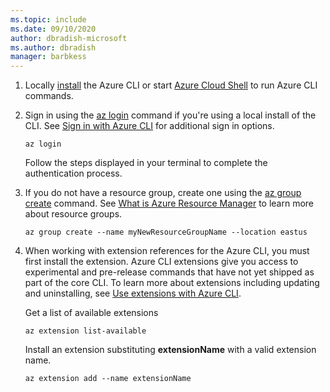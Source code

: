 ```yaml
---
ms.topic: include
ms.date: 09/10/2020
author: dbradish-microsoft
ms.author: dbradish
manager: barbkess
---
```


1. Locally [install](install-azure-cli.md) the Azure CLI or start [Azure Cloud Shell](start-azure-cloud-shell.md) to run Azure CLI commands.
1. Sign in using the [az login](/cli/azure/reference-index#az-login) command if you're using a local install of the CLI.  See [Sign in with Azure CLI](authenticate-azure-cli.md) for additional sign in options.

   ```azurecli
   az login
   ```

    Follow the steps displayed in your terminal to complete the authentication process.
1. If you do not have a resource group, create one using the [az group create](/cli/azure/group#az-group-create) command.  See [What is Azure Resource Manager](/azure/azure-resource-manager/management/overview) to learn more about resource groups.

   ```azurecli
   az group create --name myNewResourceGroupName --location eastus
   ```
1. When working with extension references for the Azure CLI, you must first install the extension. Azure CLI extensions give you access to experimental and pre-release commands that have not yet shipped as part of the core CLI. To learn more about extensions including updating and uninstalling, see [Use extensions with Azure CLI](/cli/azure/azure-cli-extensions-overview).

   Get a list of available extensions

    ```azurecli
    az extension list-available
   ```

   Install an extension substituting **extensionName** with a valid extension name.
   ```azurecli
   az extension add --name extensionName
   ```
